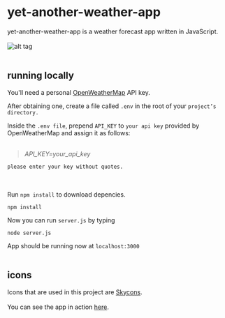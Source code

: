 # yet-another-weather-app

yet-another-weather-app is a weather forecast app written in JavaScript.   
<br>
![alt tag](https://i.imgur.com/1EQIeRo.png "this is just a screenshot")
<br><br>
## running locally

You'll need a personal [OpenWeatherMap](https://openweathermap.org/api) API key.

After obtaining one, create a file called `.env` in the root of your `project’s directory.`

Inside the `.env file`, prepend `API_KEY` to `your api key` provided by OpenWeatherMap and assign it as follows:
<br/><br/>

>*API_KEY=your_api_key*

`please enter your key without quotes.`
<br/><br/><br/>

Run `npm install` to download depencies.

```
npm install
```
Now you can run `server.js` by typing

```
node server.js
```

App should be running now at `localhost:3000`
<br/><br/>
## icons

Icons that are used in this project are [Skycons](https://darkskyapp.github.io/skycons/).
</br></br>
You can see the app in action [here](https://yet-another-weather-app-x.herokuapp.com/).
